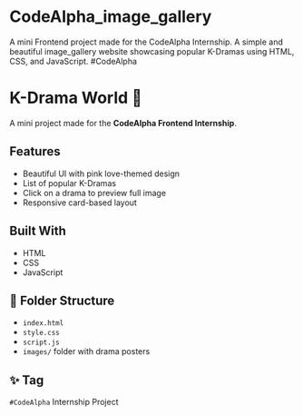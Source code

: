 # CodeAlpha_image_gallery
A mini Frontend project made for the CodeAlpha Internship. A simple and beautiful image_gallery website showcasing popular K-Dramas using HTML, CSS, and JavaScript. #CodeAlpha
# K-Drama World 💖

A mini project made for the **CodeAlpha Frontend Internship**.

##  Features
- Beautiful UI with pink love-themed design
- List of popular K-Dramas
- Click on a drama to preview full image
- Responsive card-based layout

## Built With
- HTML
- CSS
- JavaScript

## 📁 Folder Structure
- `index.html`
- `style.css`
- `script.js`
- `images/` folder with drama posters

## ✨ Tag
`#CodeAlpha` Internship Project
